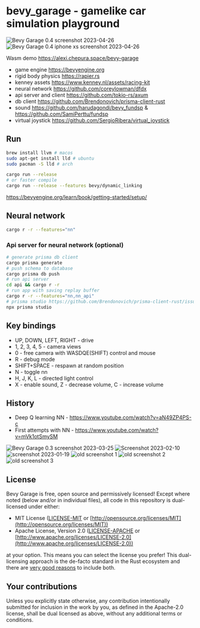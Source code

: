 # bevy_garage - gamelike car simulation playground

![Bevy Garage 0.4 screenshot 2023-04-26](https://user-images.githubusercontent.com/5582266/234481952-f9c90a7e-70a5-4e04-ab25-4d150d8fff32.jpg)
![Bevy Garage 0.4 iphone xs screenshot 2023-04-26](https://user-images.githubusercontent.com/5582266/234482437-bf04fd5f-c8d6-4272-a4ee-338f3ba90ad3.jpg)


Wasm demo <https://alexi.chepura.space/bevy-garage>

- game engine <https://bevyengine.org>
- rigid body physics <https://rapier.rs>
- kenney assets <https://www.kenney.nl/assets/racing-kit>
- neural network <https://github.com/coreylowman/dfdx>
- api server and client <https://github.com/tokio-rs/axum>
- db client <https://github.com/Brendonovich/prisma-client-rust>
- sound <https://github.com/harudagondi/bevy_fundsp> & <https://github.com/SamiPerttu/fundsp>
- virtual joystick <https://github.com/SergioRibera/virtual_joystick>

## Run

```sh
brew install llvm # macos
sudo apt-get install lld # ubuntu
sudo pacman -S lld # arch
```

```sh
cargo run --release
# or faster compile
cargo run --release --features bevy/dynamic_linking
```

<https://bevyengine.org/learn/book/getting-started/setup/>

## Neural network
```sh
cargo r -r --features="nn"
```

### Api server for neural network (optional)
```sh
# generate prisma db client
cargo prisma generate
# push schema to database
cargo prisma db push
# run api server
cd api && cargo r -r
# run app with saving replay buffer
cargo r -r --features="nn,nn_api"
# prisma studio https://github.com/Brendonovich/prisma-client-rust/issues/96
npx prisma studio
```

## Key bindings

- UP, DOWN, LEFT, RIGHT - drive
- 1, 2, 3, 4, 5 - camera views
- 0 - free camera with WASDQE(SHIFT) control and mouse
- R - debug mode
- SHIFT+SPACE - respawn at random position
- N - toggle nn
- H, J, K, L - directed light control
- X - enable sound, Z - decrease volume, C - increase volume

## History

- Deep Q learning NN - <https://www.youtube.com/watch?v=aN49ZP4PS-c>
- First attempts with NN - <https://www.youtube.com/watch?v=mVk1otSmySM>

![Bevy Garage 0.3 screenshot 2023-03-25](https://user-images.githubusercontent.com/5582266/227719005-d22da207-188c-4a6e-9582-68aa8616e9ca.jpg)
![Screenshot 2023-02-10](https://user-images.githubusercontent.com/5582266/218020620-d50663a7-a38f-4431-8abf-8d794e552b6f.jpeg)
![screenshot 2023-01-19](https://user-images.githubusercontent.com/5582266/214000445-8fa5ac99-2412-416e-9905-8640c8d51502.jpg)
![old screenshot 1](https://user-images.githubusercontent.com/5582266/188065552-f1abd35e-10f9-43fa-935e-3530f3292dde.png)
![old screenshot 2](https://user-images.githubusercontent.com/5582266/180704095-2d4d6819-0b35-4653-b8e6-a3a50f793a9c.png)
![old screenshot 3](https://user-images.githubusercontent.com/5582266/177758958-3ac7a6da-b178-45bf-a9f4-edb25de3008e.jpg)

## License

Bevy Garage is free, open source and permissively licensed!
Except where noted (below and/or in individual files), all code in this repository is dual-licensed under either:

- MIT License ([LICENSE-MIT](LICENSE-MIT) or [http://opensource.org/licenses/MIT](http://opensource.org/licenses/MIT))
- Apache License, Version 2.0 ([LICENSE-APACHE](LICENSE-APACHE) or [http://www.apache.org/licenses/LICENSE-2.0](http://www.apache.org/licenses/LICENSE-2.0))

at your option.
This means you can select the license you prefer!
This dual-licensing approach is the de-facto standard in the Rust ecosystem and there are [very good reasons](https://github.com/bevyengine/bevy/issues/2373) to include both.

## Your contributions

Unless you explicitly state otherwise, any contribution intentionally submitted for inclusion in the work by you, as defined in the Apache-2.0 license, shall be dual licensed as above, without any additional terms or conditions.
